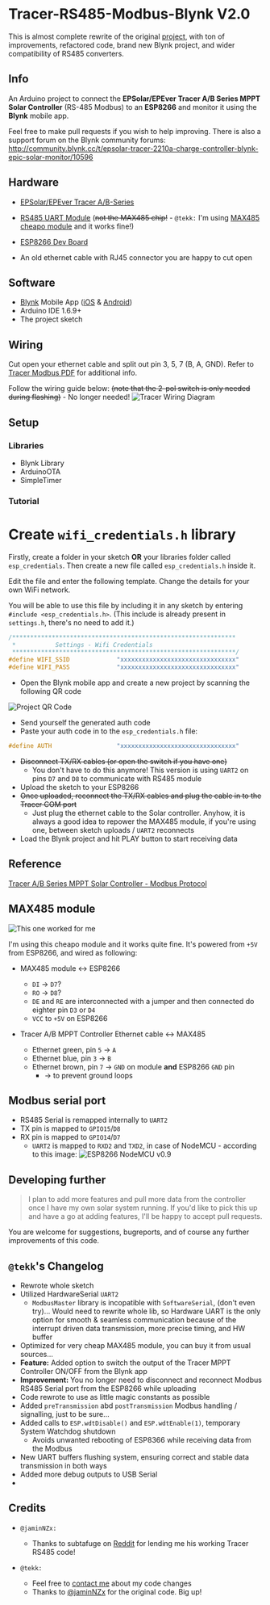 # Tracer-RS485-Modbus-Blynk V2.0

This is almost complete rewrite of the original [project](https://github.com/jaminNZx/Tracer-RS485-Modbus-Blynk), with ton of improvements, refactored code, brand new Blynk project, and wider compatibility of RS485 converters.

## Info

An Arduino project to connect the **EPSolar/EPEver Tracer A/B Series MPPT Solar Controller** (RS-485 Modbus) to an **ESP8266** and monitor it using the **Blynk** mobile app.

Feel free to make pull requests if you wish to help improving.
There is also a support forum on the Blynk community forums: http://community.blynk.cc/t/epsolar-tracer-2210a-charge-controller-blynk-epic-solar-monitor/10596

## Hardware

* [EPSolar/EPEver Tracer A/B-Series](https://www.aliexpress.com/wholesale?catId=0&initiative_id=SB_20170114172728&SearchText=tracer+mppt+rs485)

* [RS485 UART Module](https://www.aliexpress.com/wholesale?catId=0&initiative_id=SB_20170114172807&SearchText=uart+rs485) (~~not the MAX485 chip!~~ - `@tekk:` I'm using [MAX485 cheapo module](doc/max485_module.jpg) and it works fine!)

* [ESP8266 Dev Board](https://www.aliexpress.com/wholesale?catId=0&initiative_id=SB_20170114172938&SearchText=esp8266+mini)

* An old ethernet cable with RJ45 connector you are happy to cut open

## Software

* [Blynk](http://www.blynk.cc/) Mobile App ([iOS](https://itunes.apple.com/us/app/blynk-iot-for-arduino-rpi/id808760481?mt=8) & [Android](https://play.google.com/store/apps/details?id=cc.blynk&hl=en))
* Arduino IDE 1.6.9+
* The project sketch

## Wiring

Cut open your ethernet cable and split out pin 3, 5, 7 (B, A, GND). Refer to [Tracer Modbus PDF](doc/1733_modbus_protocol.pdf) for additional info.

Follow the wiring guide below: ~~(note that the 2-pol switch is only needed during flashing)~~
	- No longer needed!
![Tracer Wiring Diagram](doc/schematic.png)

## Setup

### Libraries

* Blynk Library
* ArduinoOTA
* SimpleTimer 

### Tutorial

# Create `wifi_credentials.h` library

Firstly, create a folder in your sketch **OR** your libraries folder called `esp_credentials`. Then create a new file called `esp_credentials.h` inside it.

Edit the file and enter the following template.
Change the details for your own WiFi network.

You will be able to use this file by including it in any sketch by entering ```#include <esp_credentials.h>```. (This include is already present in `settings.h`, there's no need to add it.)

```cpp
/**************************************************************
 *           Settings - Wifi Credentials
 **************************************************************/
#define WIFI_SSID             "xxxxxxxxxxxxxxxxxxxxxxxxxxxxxxxx"
#define WIFI_PASS             "xxxxxxxxxxxxxxxxxxxxxxxxxxxxxxxx"

```

* Open the Blynk mobile app and create a new project by scanning the following QR code

![Project QR Code](http://i.imgur.com/xBEmJyJ.jpg)

* Send yourself the generated auth code
* Paste your auth code in to the `esp_credentials.h` file:

```cpp
#define AUTH                  "xxxxxxxxxxxxxxxxxxxxxxxxxxxxxxxx"
```

* ~~Disconnect TX/RX cables (or open the switch if you have one)~~
	* You don't have to do this anymore! This version is using `UART2` on pins `D7` and `D8` to communicate with RS485 module
* Upload the sketch to your ESP8266
* ~~Once uploaded, reconnect the TX/RX cables and plug the cable in to the Tracer COM port~~
	* Just plug the ethernet cable to the Solar controller. Anyhow, it is always a good idea to repower the MAX485 module, if you're using one, between sketch uploads / `UART2` reconnects
* Load the Blynk project and hit PLAY button to start receiving data

## Reference

[Tracer A/B Series MPPT Solar Controller - Modbus Protocol](doc/1733_modbus_protocol.pdf)

## MAX485 module
![This one worked for me](doc/max485_module.jpg)

I'm using this cheapo module and it works quite fine.
It's powered from `+5V` from ESP8266, and wired as following:

- MAX485 module <-> ESP8266
	- `DI` -> `D7`?
	- `RO` -> `D8`?
	- `DE` and `RE` are interconnected with a jumper and then connected do eighter pin `D3` or `D4`
	- `VCC` to `+5V` on ESP8266


- Tracer A/B MPPT Controller Ethernet cable <-> MAX485
	- Ethernet green, pin `5` -> `A`
	- Ethernet blue, pin `3` -> `B`
	- Ethernet brown, pin `7` -> `GND` on module **and** ESP8266 `GND` pin
		- -> to prevent ground loops


## Modbus serial port
- RS485 Serial is remapped internally to `UART2`
- TX pin is mapped to `GPIO15`/`D8`
- RX pin is mapped to `GPIO14`/`D7`
	- `UART2` is mapped to `RXD2` and `TXD2`, in case of NodeMCU - according to this image:
![ESP8266 NodeMCU v0.9](doc/nodemcu_pins.png)

## Developing further

> I plan to add more features and pull more data from the controller once I have my own solar system running.
> If you'd like to pick this up and have a go at adding features, I'll be happy to accept pull requests.

You are welcome for suggestions, bugreports, and of course any further improvements of this code.


## `@tekk`'s Changelog
- Rewrote whole sketch
- Utilized HardwareSerial `UART2`
	- `ModbusMaster` library is incopatible with `SoftwareSerial`, (don't even try)... Would need to rewrite whole lib, so Hardware UART is the only option for smooth & seamless communication because of the interrupt driven data transmission, more precise timing, and HW buffer
- Optimized for very cheap MAX485 module, you can buy it from usual sources...
- **Feature:** Added option to switch the output of the Tracer MPPT Controller ON/OFF from the Blynk app
- **Improvement:** You no longer need to disconnect and reconnect Modbus RS485 Serial port from the ESP8266 while uploading
- Code rewrote to use as little magic constants as possible
- Added `preTransmission` abd `postTransmission` Modbus handling / signalling, just to be sure...
- Added calls to `ESP.wdtDisable()` and `ESP.wdtEnable(1)`, temporary System Watchdog shutdown
	- Avoids unwanted rebooting of ESP8366 while receiving data from the Modbus
- New UART buffers flushing system, ensuring correct and stable data transmission in both ways
- Added more debug outputs to USB Serial
- 


## Credits

- `@jaminNZx:`
	- Thanks to subtafuge on [Reddit](https://www.reddit.com/r/esp8266/comments/59dt00/using_esp8266_to_connect_rs485_modbus_protocol/) for lending me his working Tracer RS485 code! 

- `@tekk:`
	- Feel free to [contact me](mailto:tekk.sk@gmail.com) about my code changes
	- Thanks to [@jaminNZx](https://github.com/jaminNZx) for the original code. Big up!